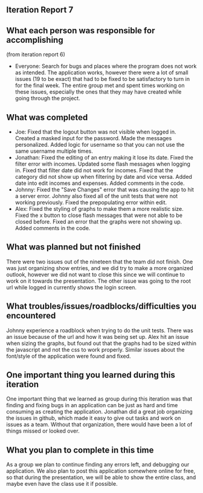 Iteration Report 7
--------------------------

What each person was responsible for accomplishing
--------------------------
(from iteration report 6)
 - Everyone: Search for bugs and places where the program does not work as intended. The application works, however there were a lot of small issues (19 to be exact) that had to be fixed to be satisfactory to turn in for the final week. The entire group met and spent times working on these issues, especially the ones that they may have created while going through the project.

What was completed
----------------------------
- Joe: Fixed that the logout button was not visible when logged in. Created a masked input for the password. Made the messages personalized. Added logic for username so that you can not use the same username multiple times. 
- Jonathan: Fixed the editing of an entry making it lose its date. Fixed the filter error with incomes. Updated some flash messages when logging in. Fixed that filter date did not work for incomes. Fixed that the category did not show up when filtering by date and vice versa. Added date into edit incomes and expenses. Added comments in the code. 
- Johnny: Fixed the "Save Changes" error that was causing the app to hit a server error. Johnny also fixed all of the unit tests that were not working previously. Fixed the prepopulating error within edit. 
- Alex: Fixed the styling of graphs to make them a more realistic size. Fixed the x button to close flash messages that were not able to be closed before. Fixed an error that the graphs were not showing up. Added comments in the code. 

What was planned but not finished
------------------------------
There were two issues out of the nineteen that the team did not finish. One was just organizing show entries, and we did try to make a more organized outlook, however we did not want to close this since we will continue to work on it towards the presentation. The other issue was going to the root url while logged in currently shows the login screen. 

What troubles/issues/roadblocks/difficulties you encountered
-------------------------------
Johnny experience a roadblock when trying to do the unit tests. There was an issue because of the url and how it was being set up. Alex hit an issue when sizing the graphs, but found out that the graphs had to be sized within the javascript and not the css to work properly. Similar issues about the font/style of the application were found and fixed. 

One important thing you learned during this iteration
--------------------------------
One important thing that we learned as group during this iteration was that finding and fixing bugs in an application can be just as hard and time consuming as creating the application. Jonathan did a great job organizing the issues in github, which made it easy to give out tasks and work on issues as a team. Without that organization, there would have been a lot of things missed or looked over. 

What you plan to complete in this time
-------------------------------------------
As a group we plan to continue finding any errors left, and debugging our application. We also plan to post this application somewhere online for free, so that during the presentation, we will be able to show the entire class, and maybe even have the class use it if possible. 
